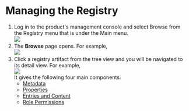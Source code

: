 # Managing the Registry

1.  Log in to the product's management console and select Browse from
    the Registry menu that is under the Main menu.  
    ![](../../assets/img/53125530/53287633.png) 
2.  The **Browse** page opens. For example,  
    ![](../../assets/img/53125530/53287630.png)
3.  Click a registry artifact from the tree view and you will be
    navigated to its detail view. For example,  
    ![](../../assets/img/53125530/53287632.png)   
    It gives the following four main components:
    -   [Metadata](_Metadata_)
    -   [Properties](_Properties_)
    -   [Entries and Content](_Entries_and_Content_)
    -   [Role Permissions](_Role_Permissions_)
